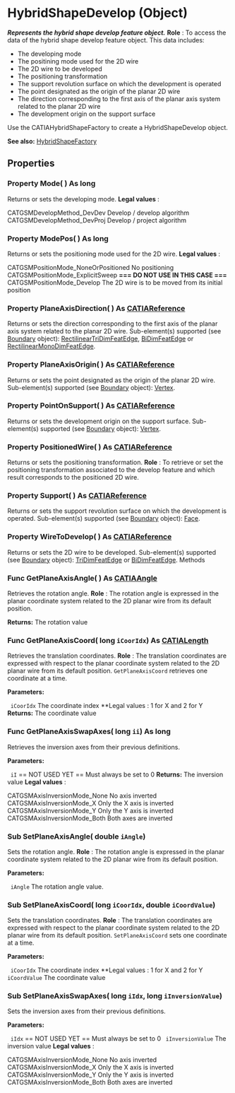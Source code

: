 # HybridShapeDevelop (Object)

**_Represents the hybrid shape develop feature object._**
**Role** : To access the data of the hybrid shape develop feature object. This data includes:

  * The developing mode
  * The positining mode used for the 2D wire
  * The 2D wire to be developed
  * The positioning transformation
  * The support revolution surface on which the development is operated
  * The point designated as the origin of the planar 2D wire
  * The direction corresponding to the first axis of the planar axis system related to the planar 2D wire
  * The development origin on the support surface

Use the CATIAHybridShapeFactory to create a HybridShapeDevelop object.

**See also:**      [HybridShapeFactory](../GSMInterfaces/interface_HybridShapeFactory_68680.md)

## Properties

### Property **Mode**( ) As long

Returns or sets the developing mode.
**Legal values** :

CATGSMDevelopMethod_DevDev
    Develop / develop algorithm
CATGSMDevelopMethod_DevProj
    Develop / project algorithm

### Property **ModePos**( ) As long

Returns or sets the positioning mode used for the 2D wire.
**Legal values** :

CATGSMPositionMode_NoneOrPositioned
    No positioning CATGSMPositionMode_ExplicitSweep     **=== DO NOT USE IN THIS CASE ===** CATGSMPositionMode_Develop     The 2D wire is to be moved from its initial position

### Property **PlaneAxisDirection**( ) As [CATIAReference](../InfInterfaces/interface_Reference_17481.md)

Returns or sets the direction corresponding to the first axis of the planar axis system related to the planar 2D wire.
Sub-element(s) supported (see [Boundary](../MecModInterfaces/interface_Boundary_14542.md) object): [RectilinearTriDimFeatEdge](../MecModInterfaces/interface_RectilinearTriDimFeatEdge_125698.md), [BiDimFeatEdge](../MecModInterfaces/interface_BiDimFeatEdge_33192.md) or [RectilinearMonoDimFeatEdge](../MecModInterfaces/interface_RectilinearMonoDimFeatEdge_136236.md).  
### Property **PlaneAxisOrigin**( ) As [CATIAReference](../InfInterfaces/interface_Reference_17481.md)

Returns or sets the point designated as the origin of the planar 2D wire.
Sub-element(s) supported (see [Boundary](../MecModInterfaces/interface_Boundary_14542.md) object): [Vertex](../MecModInterfaces/interface_Vertex_8466.md).  
### Property **PointOnSupport**( ) As [CATIAReference](../InfInterfaces/interface_Reference_17481.md)

Returns or sets the development origin on the support surface.
Sub-element(s) supported (see [Boundary](../MecModInterfaces/interface_Boundary_14542.md) object): [Vertex](../MecModInterfaces/interface_Vertex_8466.md).  
### Property **PositionedWire**( ) As [CATIAReference](../InfInterfaces/interface_Reference_17481.md)

Returns or sets the positioning transformation.
**Role** : To retrieve or set the positioning transformation associated to the develop feature and which result corresponds to the positioned 2D wire.  
### Property **Support**( ) As [CATIAReference](../InfInterfaces/interface_Reference_17481.md)

Returns or sets the support revolution surface on which the development is operated.
Sub-element(s) supported (see [Boundary](../MecModInterfaces/interface_Boundary_14542.md) object): [Face](../MecModInterfaces/interface_Face_3398.md).  
### Property **WireToDevelop**( ) As [CATIAReference](../InfInterfaces/interface_Reference_17481.md)

Returns or sets the 2D wire to be developed.
Sub-element(s) supported (see [Boundary](../MecModInterfaces/interface_Boundary_14542.md) object): [TriDimFeatEdge](../MecModInterfaces/interface_TriDimFeatEdge_39030.md) or [BiDimFeatEdge](../MecModInterfaces/interface_BiDimFeatEdge_33192.md).  Methods

### Func **GetPlaneAxisAngle**( ) As [CATIAAngle](../KnowledgeInterfaces/interface_Angle_5497.md)

Retrieves the rotation angle.
**Role** : The rotation angle is expressed in the planar coordinate system related to the 2D planar wire from its default position.

**Returns:**      The rotation value  
### Func **GetPlaneAxisCoord**( long  `iCoorIdx`) As [CATIALength](../KnowledgeInterfaces/interface_Length_8108.md)

Retrieves the translation coordinates.
**Role** : The translation coordinates are expressed with respect to the planar coordinate system related to the 2D planar wire from its default position. `GetPlaneAxisCoord` retrieves one coordinate at a time.

**Parameters:**

` iCoorIdx`      The coordinate index
**Legal values : 1 for X and 2 for Y
**Returns:**      The coordinate value  
### Func **GetPlaneAxisSwapAxes**( long  `ii`) As long

Retrieves the inversion axes from their previous definitions.

**Parameters:**

` iI`      == NOT USED YET == Must always be set to 0
**Returns:**      The inversion value
**Legal values** :

CATGSMAxisInversionMode_None
    No axis inverted CATGSMAxisInversionMode_X
    Only the X axis is inverted
CATGSMAxisInversionMode_Y
    Only the Y axis is inverted
CATGSMAxisInversionMode_Both
    Both axes are inverted

### Sub **SetPlaneAxisAngle**( double  `iAngle`)

Sets the rotation angle.
**Role** : The rotation angle is expressed in the planar coordinate system related to the 2D planar wire from its default position.

**Parameters:**

` iAngle`      The rotation angle value.

### Sub **SetPlaneAxisCoord**( long  `iCoorIdx`,  double  `iCoordValue`)

Sets the translation coordinates.
**Role** : The translation coordinates are expressed with respect to the planar coordinate system related to the 2D planar wire from its default position. `SetPlaneAxisCoord` sets one coordinate at a time.

**Parameters:**

` iCoorIdx`      The coordinate index
**Legal values : 1 for X and 2 for Y
` iCoordValue`      The coordinate value

### Sub **SetPlaneAxisSwapAxes**( long  `iIdx`,  long  `iInversionValue`)

Sets the inversion axes from their previous definitions.

**Parameters:**

` iIdx`      == NOT USED YET == Must always be set to 0
` iInversionValue`      The inversion value
**Legal values** :

CATGSMAxisInversionMode_None
    No axis inverted CATGSMAxisInversionMode_X
    Only the X axis is inverted
CATGSMAxisInversionMode_Y
    Only the Y axis is inverted
CATGSMAxisInversionMode_Both
    Both axes are inverted